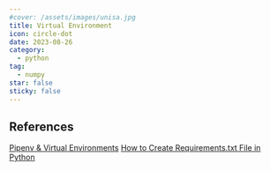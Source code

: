 ```yaml
---
#cover: /assets/images/unisa.jpg
title: Virtual Environment
icon: circle-dot
date: 2023-08-26
category:
  - python
tag:
  - numpy
star: false
sticky: false
---
```


## References
[Pipenv & Virtual Environments](https://docs.python-guide.org/dev/virtualenvs/)
[How to Create Requirements.txt File in Python](https://www.geeksforgeeks.org/how-to-create-requirements-txt-file-in-python/)